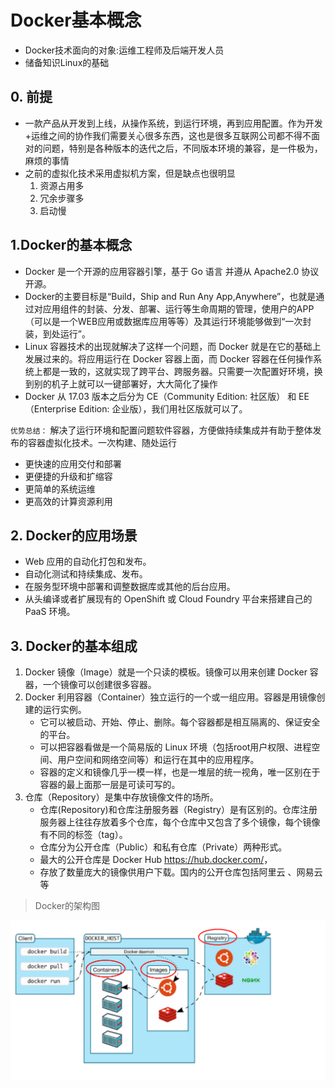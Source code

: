 # Docker基本概念

* Docker技术面向的对象:运维工程师及后端开发人员
* 储备知识Linux的基础

## 0. 前提

* 一款产品从开发到上线，从操作系统，到运行环境，再到应用配置。作为开发+运维之间的协作我们需要关心很多东西，这也是很多互联网公司都不得不面对的问题，特别是各种版本的迭代之后，不同版本环境的兼容，是一件极为，麻烦的事情
* 之前的虚拟化技术采用虚拟机方案，但是缺点也很明显
    1. 资源占用多
    2. 冗余步骤多
    3. 启动慢

## 1.Docker的基本概念

* Docker 是一个开源的应用容器引擎，基于 Go 语言 并遵从 Apache2.0 协议开源。
* Docker的主要目标是“Build，Ship and Run Any App,Anywhere”，也就是通过对应用组件的封装、分发、部署、运行等生命周期的管理，使用户的APP（可以是一个WEB应用或数据库应用等等）及其运行环境能够做到“一次封装，到处运行”。
* Linux 容器技术的出现就解决了这样一个问题，而 Docker 就是在它的基础上发展过来的。将应用运行在 Docker 容器上面，而 Docker 容器在任何操作系统上都是一致的，这就实现了跨平台、跨服务器。只需要一次配置好环境，换到别的机子上就可以一键部署好，大大简化了操作
* Docker 从 17.03 版本之后分为 CE（Community Edition: 社区版） 和 EE（Enterprise Edition: 企业版），我们用社区版就可以了。

`优势总结：` 解决了运行环境和配置问题软件容器，方便做持续集成并有助于整体发布的容器虚拟化技术。一次构建、随处运行

* 更快速的应用交付和部署
* 更便捷的升级和扩缩容
* 更简单的系统运维
* 更高效的计算资源利用

## 2. Docker的应用场景

* Web 应用的自动化打包和发布。
* 自动化测试和持续集成、发布。
* 在服务型环境中部署和调整数据库或其他的后台应用。
* 从头编译或者扩展现有的 OpenShift 或 Cloud Foundry 平台来搭建自己的 PaaS 环境。

## 3. Docker的基本组成

1. Docker 镜像（Image）就是一个只读的模板。镜像可以用来创建 Docker 容器，一个镜像可以创建很多容器。
2. Docker 利用容器（Container）独立运行的一个或一组应用。容器是用镜像创建的运行实例。
    * 它可以被启动、开始、停止、删除。每个容器都是相互隔离的、保证安全的平台。
    * 可以把容器看做是一个简易版的 Linux 环境（包括root用户权限、进程空间、用户空间和网络空间等）和运行在其中的应用程序。
    * 容器的定义和镜像几乎一模一样，也是一堆层的统一视角，唯一区别在于容器的最上面那一层是可读可写的。
3. 仓库（Repository）是集中存放镜像文件的场所。
    * 仓库(Repository)和仓库注册服务器（Registry）是有区别的。仓库注册服务器上往往存放着多个仓库，每个仓库中又包含了多个镜像，每个镜像有不同的标签（tag）。
    * 仓库分为公开仓库（Public）和私有仓库（Private）两种形式。
    * 最大的公开仓库是 Docker Hub <https://hub.docker.com/>，
    * 存放了数量庞大的镜像供用户下载。国内的公开仓库包括阿里云 、网易云 等

> Docker的架构图

![Docker框架图](./imgs/Docker框架图.png)